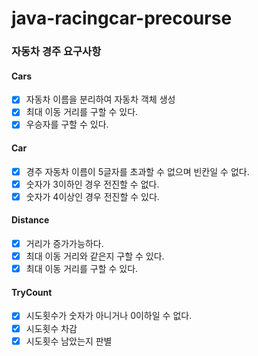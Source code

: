 # java-racingcar-precourse

### 자동차 경주 요구사항

#### Cars

+ [x] 자동차 이름을 분리하여 자동차 객체 생성
+ [x] 최대 이동 거리를 구할 수 있다.
+ [x] 우승자를 구할 수 있다.

#### Car

+ [x] 경주 자동차 이름이 5글자를 초과할 수 없으며 빈칸일 수 없다.
+ [x] 숫자가 3이하인 경우 전진할 수 없다.
+ [x] 숫자가 4이상인 경우 전진할 수 있다.

#### Distance

+ [x] 거리가 증가가능하다.
+ [x] 최대 이동 거리와 같은지 구할 수 있다.
+ [x] 최대 이동 거리를 구할 수 있다.

#### TryCount

+ [x] 시도횟수가 숫자가 아니거나 0이하일 수 없다.
+ [x] 시도횟수 차감
+ [x] 시도횟수 남았는지 판별
